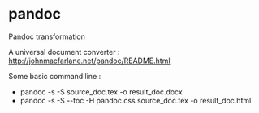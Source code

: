 # pandoc
Pandoc transformation

A universal document converter : http://johnmacfarlane.net/pandoc/README.html

Some basic command line :

+ pandoc -s -S source_doc.tex -o result_doc.docx
+ pandoc -s -S --toc -H pandoc.css source_doc.tex -o result_doc.html
